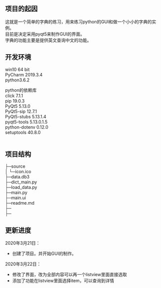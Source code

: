 ## 项目的起因
这就是一个简单的字典的练习，用来练习python的GUI和做一个小小的字典的实例。<br>
目前是决定采用pyqt5来制作GUI的界面。<br>
字典的功能主要是提供英文查询中文的功能。

## 开发环境
win10 64 bit<br>
PyCharm 2019.3.4<br>
python3.6.2<br>

python的依赖库<br>
click         7.1.1         <br>
pip           19.0.3        <br>
PyQt5         5.13.0        <br>
PyQt5-sip     12.7.1        <br>
PyQt5-stubs   5.13.1.4      <br>
pyqt5-tools   5.13.0.1.5    <br>
python-dotenv 0.12.0        <br>
setuptools    40.8.0        <br>
<br>


## 项目结构
├─source<br>
│  └─icon.ico<br>
├─data.db3<br>
├─dict_main.py<br>
├─load_data.py<br>
├─main.py<br>
├─main.ui<br>
├─readme.md<br>
├─<br>
├─<br>


## 更新进度
2020年3月21日：<br>
* 创建了项目。并开始GUI的制作。<br>

2020年3月22日：<br>
* 修改了界面，改为全部内容可以再一个listview里面直接选取
* 添加了功能在listview里面选择item，可以查询到详情